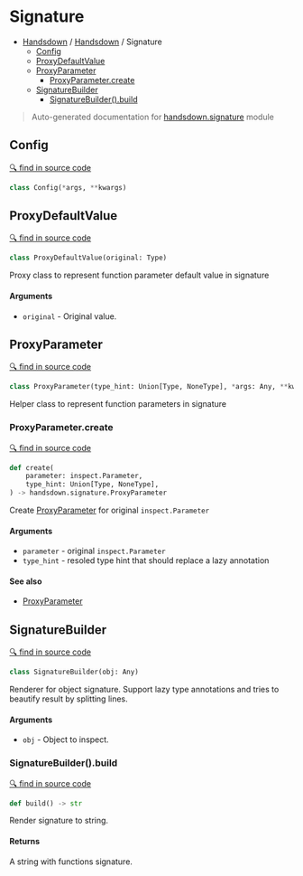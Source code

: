 # Signature

- [Handsdown](./README.md) / [Handsdown](./handsdown_index.md) / Signature
  - [Config](#config)
  - [ProxyDefaultValue](#proxydefaultvalue)
  - [ProxyParameter](#proxyparameter)
    - [ProxyParameter.create](#proxyparametercreate)
  - [SignatureBuilder](#signaturebuilder)
    - [SignatureBuilder().build](#signaturebuilderbuild)

> Auto-generated documentation for [handsdown.signature](../handsdown/signature.py) module

## Config

[🔍 find in source code](../handsdown/signature.py#L10)

```python
class Config(*args, **kwargs)
```

## ProxyDefaultValue

[🔍 find in source code](../handsdown/signature.py#L15)

```python
class ProxyDefaultValue(original: Type)
```

Proxy class to represent function parameter default value in signature

#### Arguments

- `original` - Original value.

## ProxyParameter

[🔍 find in source code](../handsdown/signature.py#L39)

```python
class ProxyParameter(type_hint: Union[Type, NoneType], *args: Any, **kwargs: Any)
```

Helper class to represent function parameters in signature

### ProxyParameter.create

[🔍 find in source code](../handsdown/signature.py#L57)

```python
def create(
    parameter: inspect.Parameter,
    type_hint: Union[Type, NoneType],
) -> handsdown.signature.ProxyParameter
```

Create [ProxyParameter](#proxyparameter) for original `inspect.Parameter`

#### Arguments

- `parameter` - original `inspect.Parameter`
- `type_hint` - resoled type hint that should replace a lazy annotation

#### See also

- [ProxyParameter](#proxyparameter)

## SignatureBuilder

[🔍 find in source code](../handsdown/signature.py#L78)

```python
class SignatureBuilder(obj: Any)
```

Renderer for object signature. Support lazy type annotations and tries
to beautify result by splitting lines.

#### Arguments

- `obj` - Object to inspect.

### SignatureBuilder().build

[🔍 find in source code](../handsdown/signature.py#L137)

```python
def build() -> str
```

Render signature to string.

#### Returns

A string with functions signature.
